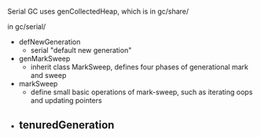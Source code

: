
Serial GC uses genCollectedHeap, which is in gc/share/

in gc/serial/
- defNewGeneration
	- serial "default new generation"
- genMarkSweep
	- inherit class MarkSweep, defines four phases of generational mark and sweep
- markSweep
	- define small basic operations of mark-sweep, such as iterating oops and updating pointers
- tenuredGeneration
	- 

